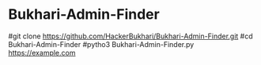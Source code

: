 # Bukhari-Admin-Finder
            
#git clone https://github.com/HackerBukhari/Bukhari-Admin-Finder.git
#cd Bukhari-Admin-Finder
#pytho3 Bukhari-Admin-Finder.py https://example.com
